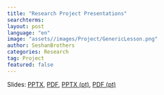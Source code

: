 ```yaml
---
title: "Research Project Presentations"
searchterms: 
layout: post
language: "en"
image: "assets//images/Project/GenericLesson.png"
author: SeshanBrothers
categories: Research
tag: Project
featured: false
---
```


Slides:
 <a href="/translations/en-us/Project/Presentation.pptx">PPTX</a>,
 <a href="/translations/en-us/Project/Presentation.pdf">PDF</a>,
 <a href="/translations/pt-br/Project/Apresentacao.pptx">PPTX (pt)</a>,
 <a href="/translations/pt-br/Project/Apresentacao.pdf">PDF (pt)</a>
